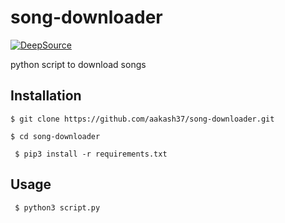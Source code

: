 # song-downloader

[![DeepSource](https://static.deepsource.io/deepsource-badge-light-mini.svg)](https://deepsource.io/gh/aakas68/song-downloader/?ref=repository-badge)

python script to download songs 


## Installation
` $ git clone https://github.com/aakash37/song-downloader.git `

` $ cd song-downloader `

` $ pip3 install -r requirements.txt`

## Usage
` $ python3 script.py`
